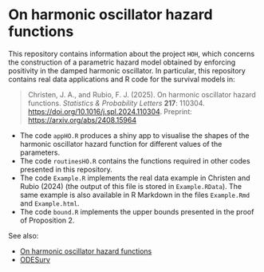 # On harmonic oscillator hazard functions

This repository contains information about the project `HOH`, which concerns the construction of a parametric hazard model obtained by enforcing positivity in the damped harmonic oscillator. In particular, this repository contains real data applications and R code for the survival models in:

> Christen, J. A., and Rubio, F. J. (2025). On harmonic oscillator hazard functions. *Statistics & Probability Letters* **217**: 110304. https://doi.org/10.1016/j.spl.2024.110304. Preprint: https://arxiv.org/abs/2408.15964

- The code `appHO.R` produces a shiny app to visualise the shapes of the harmonic oscillator hazard function for different values of the parameters.
- The code `routinesHO.R` contains the functions required in other codes presented in this repository.
- The code `Example.R` implements the real data example in Christen and Rubio (2024) (the output of this file is stored in `Example.RData`). The same example is also available in R Markdown in the files `Example.Rmd` and `Example.html`.
- The code `bound.R` implements the upper bounds presented in the proof of Proposition 2.

See also:
- [On harmonic oscillator hazard functions](https://rpubs.com/FJRubio/HOH)
- [ODESurv](https://github.com/FJRubio67/ODESurv)
